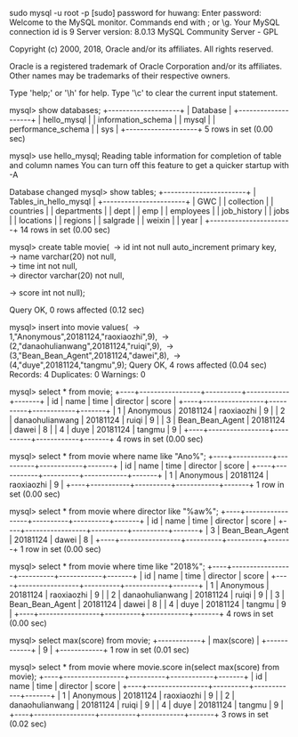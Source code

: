 sudo mysql -u root -p
[sudo] password for huwang: 
Enter password: 
Welcome to the MySQL monitor.  Commands end with ; or \g.
Your MySQL connection id is 9
Server version: 8.0.13 MySQL Community Server - GPL

Copyright (c) 2000, 2018, Oracle and/or its affiliates. All rights reserved.

Oracle is a registered trademark of Oracle Corporation and/or its
affiliates. Other names may be trademarks of their respective
owners.

Type 'help;' or '\h' for help. Type '\c' to clear the current input statement.

mysql> show databases;
+--------------------+
| Database           |
+--------------------+
| hello_mysql        |
| information_schema |
| mysql              |
| performance_schema |
| sys                |
+--------------------+
5 rows in set (0.00 sec)

mysql> use hello_mysql;
Reading table information for completion of table and column names
You can turn off this feature to get a quicker startup with -A

Database changed
mysql> show tables;
+-----------------------+
| Tables_in_hello_mysql |
+-----------------------+
| GWC                   |
| collection            |
| countries             |
| departments           |
| dept                  |
| emp                   |
| employees             |
| job_history           |
| jobs                  |
| locations             |
| regions               |
| salgrade              |
| weixin                |
| year                  |
+-----------------------+
14 rows in set (0.00 sec)

mysql> create table movie(
​    -> id int not null auto_increment primary key,                          
​    -> name varchar(20) not null,                                           
​    -> time int not null,                                           
​    -> director varchar(20) not null,                                              

 -> score int not null);                                                   

  Query OK, 0 rows affected (0.12 sec)

mysql> insert into movie values(
​    -> 1,"Anonymous",20181124,"raoxiaozhi",9),
​    -> (2,"danaohulianwang",20181124,"ruiqi",9),
​    -> (3,"Bean_Bean_Agent",20181124,"dawei",8),
​    -> (4,"duye",20181124,"tangmu",9);
Query OK, 4 rows affected (0.04 sec)
Records: 4  Duplicates: 0  Warnings: 0

mysql> select * from movie;
+----+-----------------+----------+------------+-------+
| id | name            | time     | director   | score |
+----+-----------------+----------+------------+-------+
|  1 | Anonymous       | 20181124 | raoxiaozhi |     9 |
|  2 | danaohulianwang | 20181124 | ruiqi      |     9 |
|  3 | Bean_Bean_Agent | 20181124 | dawei      |     8 |
|  4 | duye            | 20181124 | tangmu     |     9 |
+----+-----------------+----------+------------+-------+
4 rows in set (0.00 sec)

mysql> select * from movie where name like "Ano%";
+----+-----------+----------+------------+-------+
| id | name      | time     | director   | score |
+----+-----------+----------+------------+-------+
|  1 | Anonymous | 20181124 | raoxiaozhi |     9 |
+----+-----------+----------+------------+-------+
1 row in set (0.00 sec)

mysql> select * from movie where director like "%aw%";
+----+-----------------+----------+----------+-------+
| id | name            | time     | director | score |
+----+-----------------+----------+----------+-------+
|  3 | Bean_Bean_Agent | 20181124 | dawei    |     8 |
+----+-----------------+----------+----------+-------+
1 row in set (0.00 sec)

mysql> select * from movie where time like "2018%";
+----+-----------------+----------+------------+-------+
| id | name            | time     | director   | score |
+----+-----------------+----------+------------+-------+
|  1 | Anonymous       | 20181124 | raoxiaozhi |     9 |
|  2 | danaohulianwang | 20181124 | ruiqi      |     9 |
|  3 | Bean_Bean_Agent | 20181124 | dawei      |     8 |
|  4 | duye            | 20181124 | tangmu     |     9 |
+----+-----------------+----------+------------+-------+
4 rows in set (0.00 sec)

mysql> select max(score) from movie;
+------------+
| max(score) |
+------------+
|          9 |
+------------+
1 row in set (0.01 sec)

mysql> select * from movie where movie.score in(select max(score) from movie);
+----+-----------------+----------+------------+-------+
| id | name            | time     | director   | score |
+----+-----------------+----------+------------+-------+
|  1 | Anonymous       | 20181124 | raoxiaozhi |     9 |
|  2 | danaohulianwang | 20181124 | ruiqi      |     9 |
|  4 | duye            | 20181124 | tangmu     |     9 |
+----+-----------------+----------+------------+-------+
3 rows in set (0.02 sec)